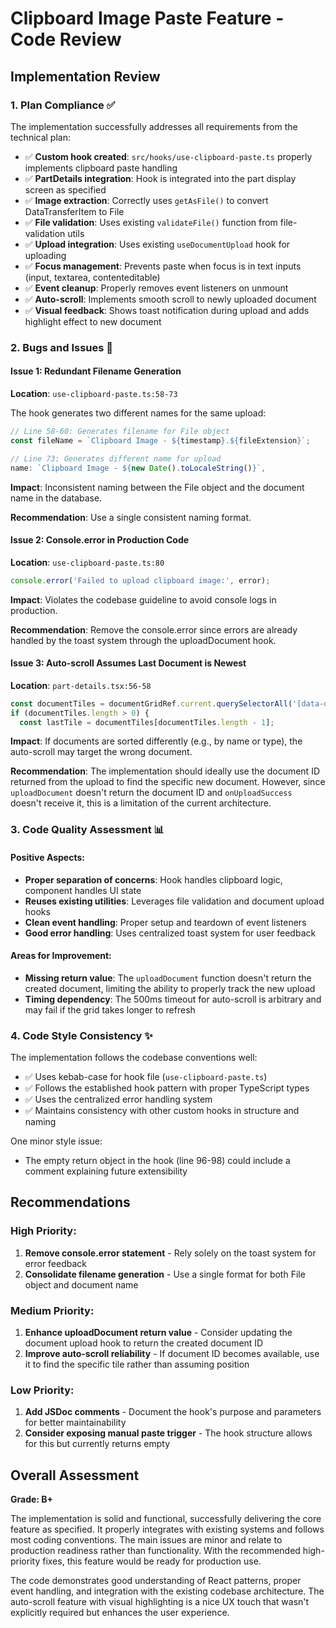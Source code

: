 # Clipboard Image Paste Feature - Code Review

## Implementation Review

### 1. Plan Compliance ✅

The implementation successfully addresses all requirements from the technical plan:

- ✅ **Custom hook created**: `src/hooks/use-clipboard-paste.ts` properly implements clipboard paste handling
- ✅ **PartDetails integration**: Hook is integrated into the part display screen as specified
- ✅ **Image extraction**: Correctly uses `getAsFile()` to convert DataTransferItem to File
- ✅ **File validation**: Uses existing `validateFile()` function from file-validation utils
- ✅ **Upload integration**: Uses existing `useDocumentUpload` hook for uploading
- ✅ **Focus management**: Prevents paste when focus is in text inputs (input, textarea, contenteditable)
- ✅ **Event cleanup**: Properly removes event listeners on unmount
- ✅ **Auto-scroll**: Implements smooth scroll to newly uploaded document
- ✅ **Visual feedback**: Shows toast notification during upload and adds highlight effect to new document

### 2. Bugs and Issues 🐛

#### Issue 1: Redundant Filename Generation
**Location**: `use-clipboard-paste.ts:58-73`

The hook generates two different names for the same upload:
```typescript
// Line 58-60: Generates filename for File object
const fileName = `Clipboard Image - ${timestamp}.${fileExtension}`;

// Line 73: Generates different name for upload
name: `Clipboard Image - ${new Date().toLocaleString()}`,
```

**Impact**: Inconsistent naming between the File object and the document name in the database.

**Recommendation**: Use a single consistent naming format.

#### Issue 2: Console.error in Production Code
**Location**: `use-clipboard-paste.ts:80`

```typescript
console.error('Failed to upload clipboard image:', error);
```

**Impact**: Violates the codebase guideline to avoid console logs in production.

**Recommendation**: Remove the console.error since errors are already handled by the toast system through the uploadDocument hook.

#### Issue 3: Auto-scroll Assumes Last Document is Newest
**Location**: `part-details.tsx:56-58`

```typescript
const documentTiles = documentGridRef.current.querySelectorAll('[data-document-tile]');
if (documentTiles.length > 0) {
  const lastTile = documentTiles[documentTiles.length - 1];
```

**Impact**: If documents are sorted differently (e.g., by name or type), the auto-scroll may target the wrong document.

**Recommendation**: The implementation should ideally use the document ID returned from the upload to find the specific new document. However, since `uploadDocument` doesn't return the document ID and `onUploadSuccess` doesn't receive it, this is a limitation of the current architecture.

### 3. Code Quality Assessment 📊

#### Positive Aspects:
- **Proper separation of concerns**: Hook handles clipboard logic, component handles UI state
- **Reuses existing utilities**: Leverages file validation and document upload hooks
- **Clean event handling**: Proper setup and teardown of event listeners
- **Good error handling**: Uses centralized toast system for user feedback

#### Areas for Improvement:
- **Missing return value**: The `uploadDocument` function doesn't return the created document, limiting the ability to properly track the new upload
- **Timing dependency**: The 500ms timeout for auto-scroll is arbitrary and may fail if the grid takes longer to refresh

### 4. Code Style Consistency ✨

The implementation follows the codebase conventions well:
- ✅ Uses kebab-case for hook file (`use-clipboard-paste.ts`)
- ✅ Follows the established hook pattern with proper TypeScript types
- ✅ Uses the centralized error handling system
- ✅ Maintains consistency with other custom hooks in structure and naming

One minor style issue:
- The empty return object in the hook (line 96-98) could include a comment explaining future extensibility

## Recommendations

### High Priority:
1. **Remove console.error statement** - Rely solely on the toast system for error feedback
2. **Consolidate filename generation** - Use a single format for both File object and document name

### Medium Priority:
1. **Enhance uploadDocument return value** - Consider updating the document upload hook to return the created document ID
2. **Improve auto-scroll reliability** - If document ID becomes available, use it to find the specific tile rather than assuming position

### Low Priority:
1. **Add JSDoc comments** - Document the hook's purpose and parameters for better maintainability
2. **Consider exposing manual paste trigger** - The hook structure allows for this but currently returns empty

## Overall Assessment

**Grade: B+**

The implementation is solid and functional, successfully delivering the core feature as specified. It properly integrates with existing systems and follows most coding conventions. The main issues are minor and relate to production readiness rather than functionality. With the recommended high-priority fixes, this feature would be ready for production use.

The code demonstrates good understanding of React patterns, proper event handling, and integration with the existing codebase architecture. The auto-scroll feature with visual highlighting is a nice UX touch that wasn't explicitly required but enhances the user experience.